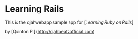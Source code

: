 # Learning Rails

This is the qjahwebapp sample app for 
[*Learning Ruby on Rails*]

by [Quinton P.] (http://qjahbeatzofficial.com)